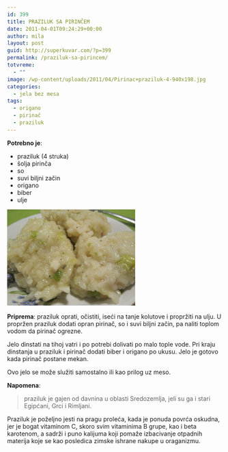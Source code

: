 ```yaml
---
id: 399
title: PRAZILUK SA PIRINČEM
date: 2011-04-01T09:24:29+00:00
author: mila
layout: post
guid: http://superkuvar.com/?p=399
permalink: /praziluk-sa-pirincem/
totvreme:
  - ""
image: /wp-content/uploads/2011/04/Pirinac+praziluk-4-940x198.jpg
categories:
  - jela bez mesa
tags:
  - origano
  - pirinač
  - praziluk
---
```

**Potrebno je**:

  * praziluk (4 struka)
  * šolja pirinča
  * so
  * suvi biljni začin
  * origano
  * biber
  * ulje

<img class="alignnone size-medium wp-image-2363" title="Pirinac+praziluk (4)" src="/wp-content/uploads/2011/04/Pirinac+praziluk-4-1024x768.jpg" alt="" width="300" height="225" /> 

**Priprema**: praziluk oprati, očistiti, iseći na tanje kolutove i propržiti na ulju. U propržen praziluk dodati opran pirinač, so i suvi biljni začin, pa naliti toplom vodom da pirinač ogrezne.

Jelo dinstati na tihoj vatri i po potrebi dolivati po malo tople vode. Pri kraju dinstanja u praziluk i pirinač dodati biber i origano po ukusu. Jelo je gotovo kada pirinač postane mekan.

Ovo jelo se može služiti samostalno ili kao prilog uz meso.

**Napomena**: 
> praziluk je gajen od davnina u oblasti Sredozemlja, jeli su ga i stari Egipćani, Grci i Rimljani.

Praziluk je poželjno jesti na pragu proleća, kada je ponuda povrća oskudna, jer je bogat vitaminom C, skoro svim vitaminima B grupe, kao i beta karotenom, a sadrži i puno kalijuma koji pomaže izbacivanje otpadnih materija koje se kao posledica zimske ishrane nakupe u oraganizmu.

&nbsp;
